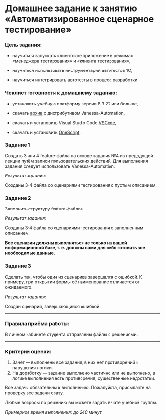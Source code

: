 # Домашнее задание к занятию «Автоматизированное сценарное тестирование»


### Цель задания:

* научиться запускать клиентское приложение в режимах «менеджера тестирования» и «клиента тестирования»,

* научиться использовать инструментарий автотестов 1С,

* научиться интегрировать автотесты в процесс разработки.

### Чеклист готовности к домашнему заданию:

* установить учебную платформу версии 8.3.22 или больше,

* скачать [архив](https://drive.google.com/file/d/1QnZ3fnGMaH7Uueg55w1jTK5fUyipZdEF/view?usp=share_link) с дистрибутивом Vanessa-Automation,

* скачать и установить Visual Studio Code [VSCode](https://code.visualstudio.com/download),

* скачать и установить [OneScript](https://oscript.io/downloads).

### Задание 1

Создать 3 или 4 feature-файла на основе задания №4 из предыдущей лекции путём записи пользовательских действий. Для выполнения задания следует использовать Vanessa-Automation.

*Результат задания:*

Созданы 3–4 файла со сценариями тестирования с пустым описанием.

### Задание 2

Заполнить структуру feature-файлов.

*Результат задания:*

Созданы 3-4 файла со сценариями тестирования с заполненным описанием.

**Все сценарии должны выполняться не только на вашей информационной базе, т. е. должны сами для себя готовить все необходимые данные.**

### Задание 3

Сделать так, чтобы один из сценариев завершался с ошибкой. К примеру, при открытии формы её наименование отличается от ожидаемого.

*Результат задания:*

Создан сценарий, завершающийся ошибкой.

------

### Правила приёма работы:

В личном кабинете студента отправлены файлы с решениями.

------

### Критерии оценки:

1. Зачёт — выполнены все задания, в них нет противоречий и нарушения логики. 
2. На доработку — задание выполнено частично или не выполнено, в логике выполнения есть противоречия, существенные недостатки.


Все задачи обязательны к выполнению. Пожалуйста, присылайте на проверку все задачи сразу.

Любые вопросы по решению вы можете задать в чате учебной группы.

*Примерное время выполнения: до 240 минут*


